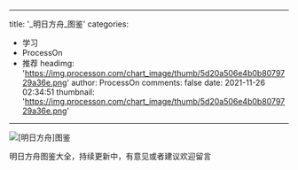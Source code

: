 
---
title: '_明日方舟_图鉴'
categories: 
 - 学习
 - ProcessOn
 - 推荐
headimg: 'https://img.processon.com/chart_image/thumb/5d20a506e4b0b8079729a36e.png'
author: ProcessOn
comments: false
date: 2021-11-26 02:34:51
thumbnail: 'https://img.processon.com/chart_image/thumb/5d20a506e4b0b8079729a36e.png'
---

<div>   
<img class="thumb" alt="[明日方舟]图鉴" src="https://img.processon.com/chart_image/thumb/5d20a506e4b0b8079729a36e.png" referrerpolicy="no-referrer">
<p>明日方舟图鉴大全，持续更新中，有意见或者建议欢迎留言</p>  
</div>
            